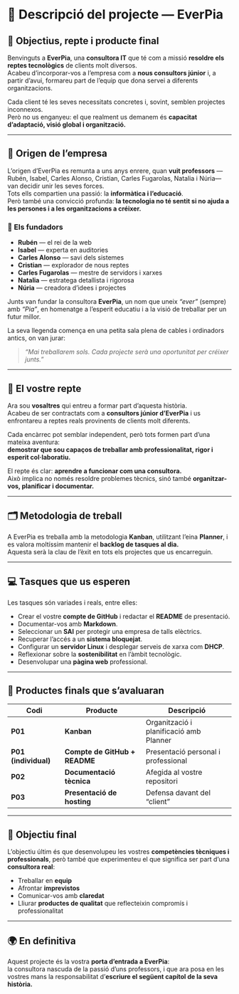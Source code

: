 # 🧩 Descripció del projecte — EverPia

## 🎯 Objectius, repte i producte final

Benvinguts a **EverPia**, una **consultora IT** que té com a missió **resoldre els reptes tecnològics** de clients molt diversos.  
Acabeu d’incorporar-vos a l’empresa com a **nous consultors júnior** i, a partir d’avui, formareu part de l’equip que dona servei a diferents organitzacions.

Cada client té les seves necessitats concretes i, sovint, semblen projectes inconnexos.  
Però no us enganyeu: el que realment us demanem és **capacitat d’adaptació, visió global i organització.**

---

## 🧠 Origen de l’empresa

L’origen d’EverPia es remunta a uns anys enrere, quan **vuit professors** —Rubén, Isabel, Carles Alonso, Cristian, Carles Fugarolas, Natalia i Núria— van decidir unir les seves forces.  
Tots ells compartien una passió: la **informàtica i l’educació**.  
Però també una convicció profunda: **la tecnologia no té sentit si no ajuda a les persones i a les organitzacions a créixer.**

### 🌟 Els fundadors

- **Rubén** — el rei de la web  
- **Isabel** — experta en auditories  
- **Carles Alonso** — savi dels sistemes  
- **Cristian** — explorador de nous reptes  
- **Carles Fugarolas** — mestre de servidors i xarxes  
- **Natalia** — estratega detallista i rigorosa  
- **Núria** — creadora d’idees i projectes  

Junts van fundar la consultora **EverPia**, un nom que uneix *“ever”* (sempre) amb *“Pia”*, en homenatge a l’esperit educatiu i a la visió de treballar per un futur millor.

La seva llegenda comença en una petita sala plena de cables i ordinadors antics, on van jurar:

> *“Mai treballarem sols. Cada projecte serà una oportunitat per créixer junts.”*

---

## 🚀 El vostre repte

Ara sou **vosaltres** qui entreu a formar part d’aquesta història.  
Acabeu de ser contractats com a **consultors júnior d’EverPia** i us enfrontareu a reptes reals provinents de clients molt diferents.

Cada encàrrec pot semblar independent, però tots formen part d’una mateixa aventura:  
**demostrar que sou capaços de treballar amb professionalitat, rigor i esperit col·laboratiu.**

El repte és clar: **aprendre a funcionar com una consultora.**  
Això implica no només resoldre problemes tècnics, sinó també **organitzar-vos, planificar i documentar.**

---

## 🗂️ Metodologia de treball

A EverPia es treballa amb la metodologia **Kanban**, utilitzant l’eina **Planner**, i es valora moltíssim mantenir el **backlog de tasques al dia.**  
Aquesta serà la clau de l’èxit en tots els projectes que us encarreguin.

---

## 💻 Tasques que us esperen

Les tasques són variades i reals, entre elles:

- Crear el vostre **compte de GitHub** i redactar el **README** de presentació.  
- Documentar-vos amb **Markdown**.  
- Seleccionar un **SAI** per protegir una empresa de talls elèctrics.  
- Recuperar l’accés a un **sistema bloquejat**.  
- Configurar un **servidor Linux** i desplegar serveis de xarxa com **DHCP**.  
- Reflexionar sobre la **sostenibilitat** en l’àmbit tecnològic.  
- Desenvolupar una **pàgina web** professional.  

---

## 🧾 Productes finals que s’avaluaran

| Codi | Producte | Descripció |
|------|-----------|------------|
| **P01** | **Kanban** | Organització i planificació amb Planner |
| **P01 (individual)** | **Compte de GitHub + README** | Presentació personal i professional |
| **P02** | **Documentació tècnica** | Afegida al vostre repositori |
| **P03** | **Presentació de hosting** | Defensa davant del “client” |

---

## 🎯 Objectiu final

L’objectiu últim és que desenvolupeu les vostres **competències tècniques i professionals**, però també que experimenteu el que significa ser part d’una **consultora real**:

- Treballar en **equip**
- Afrontar **imprevistos**
- Comunicar-vos amb **claredat**
- Lliurar **productes de qualitat** que reflecteixin compromís i professionalitat

---

## 🌍 En definitiva

Aquest projecte és la vostra **porta d’entrada a EverPia**:  
la consultora nascuda de la passió d’uns professors, i que ara posa en les vostres mans la responsabilitat d’**escriure el següent capítol de la seva història.**
